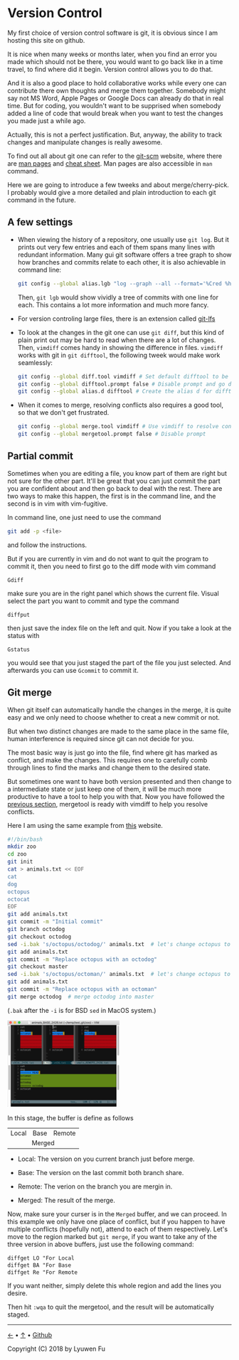 # Version Control

My first choice of version control software is git, it is obvious since I am hosting this site on github.

It is nice when many weeks or months later, when you find an error you made which should not be there,
you would want to go back like in a time travel, to find where did it begin. Version control allows you
to do that. 

And it is also a good place to hold collaborative works while every one can contribute there
own thoughts and merge them together. Somebody might say not MS Word, Apple Pages or Google Docs can already
do that in real time. But for coding, you wouldn't want to be supprised when somebody added a line of code
that would break when you want to test the changes you made just a while ago.

Actually, this is not a perfect justification. But, anyway, the ability to track changes and manipulate 
changes is really awesome.

To find out all about git one can refer to the [git-scm](https://git-scm.com/doc) website, where there are
[man pages](https://git-scm.com/docs) and 
[cheat sheet](https://services.github.com/on-demand/downloads/github-git-cheat-sheet.pdf). Man pages are also
accessible in `man` command.

Here we are going to introduce a few tweeks and about merge/cherry-pick. I probably would give a more detailed
and plain introduction to each git command in the future.


## A few settings

* When viewing the history of a repository, one usually use `git log`. But it prints out very few entries and each
of them spans many lines with redundant information. Many gui git software offers a tree graph to show how branches
and commits relate to each other, it is also achievable in command line:

    ```bash
    git config --global alias.lgb "log --graph --all --format='%Cred %h %C(white) %s %Cgreen(%cr)%C(cyan) <%an>%C(bold yellow)%d%Creset'"
    ```

    Then, `git lgb` would show vividly a tree of commits with one line for each. This contains a lot more information 
    and much more fancy.

* For version controling large files, there is an extension called [git-lfs](https://git-lfs.github.com/)

* To look at the changes in the git one can use `git diff`, but this kind of plain print out may be hard to 
read when there are a lot of changes. Then, `vimdiff` comes handy in showing the difference in files. `vimdiff`
works with git in `git difftool`, the following tweek would make work seamlessly:

    ```bash
    git config --global diff.tool vimdiff # Set default difftool to be vimdiff
    git config --global difftool.prompt false # Disable prompt and go directly into vimdiff
    git config --global alias.d difftool # Create the alias d for difftool
    ```

* When it comes to merge, resolving conflicts also requires a good tool, so that we don't get frustrated.

    ```bash
    git config --global merge.tool vimdiff # Use vimdiff to resolve conflicts
    git config --global mergetool.prompt false # Disable prompt
    ```

## Partial commit

Sometimes when you are editing a file, you know part of them are right but not sure for the other part. It'll be great
that you can just commit the part you are confident about and then go back to deal with the rest. There are two ways to
make this happen, the first is in the command line, and the second is in vim with vim-fugitive.

In command line, one just need to use the command

```bash
git add -p <file>
```

and follow the instructions.

But if you are currently in vim and do not want to quit the program to commit it, then you need to first go to the diff
mode with vim command

```vim
Gdiff
```

make sure you are in the right panel which shows the current file. Visual select the part you want to commit and type the
command

```vim
diffput
```

then just save the index file on the left and quit. Now if you take a look at the status with 

```vim
Gstatus
```

you would see that you just staged the part of the file you just selected. And afterwards you can use `Gcommit` to commit it.


## Git merge

When git itself can automatically handle the changes in the merge, it is quite easy and we only need to choose whether 
to creat a new commit or not.

But when two distinct changes are made to the same place in the same file, human interference is required since git can not
decide for you.

The most basic way is just go into the file, find where git has marked as conflict, and make the changes. This requires one to carefully comb through lines to find the marks and change them to the desired state.

But sometimes one want to have both version presented and then change to a intermediate state or just keep one of them, 
it will be much more productive to have a tool to help you with that. Now you have followed the [previous section](#a-few-settings),
mergetool is ready with vimdiff to help you resolve conflicts.

Here I am using the same example from [this](http://www.rosipov.com/blog/use-vimdiff-as-git-mergetool) website.

```bash
#!/bin/bash
mkdir zoo
cd zoo
git init
cat > animals.txt << EOF
cat
dog
octopus
octocat
EOF
git add animals.txt
git commit -m "Initial commit"
git branch octodog
git checkout octodog
sed -i.bak 's/octopus/octodog/' animals.txt  # let's change octopus to octodog
git add animals.txt
git commit -m "Replace octopus with an octodog"
git checkout master
sed -i.bak 's/octopus/octoman/' animals.txt  # let's change octopus to octoman
git add animals.txt
git commit -m "Replace octopus with an octoman"
git merge octodog  # merge octodog into master
```
(`.bak` after the `-i` is for BSD `sed` in MacOS system.)

<img src="mergetool.png" height="auto" width="50%">

In this stage, the buffer is define as follows

<table>
  <tr>
    <td>Local</td>
    <td>Base</td>
    <td>Remote</td>
  </tr>
  <tr>
    <td colspan="3" align="center">Merged</td>
  </tr>
</table>

* Local: The version on you current branch just before merge.

* Base: The version on the last commit both branch share.

* Remote: The verion on the branch you are mergin in.

* Merged: The result of the merge.

Now, make sure your curser is in the `Merged` buffer, and we can proceed. In this 
example we only have one place of conflict, but if you happen to have multiple 
conflicts (hopefully not), attend to each of them respectively. Let's move to the
region marked but `git merge`, if you want to take any of the three version in above
buffers, just use the following command:
```vim
diffget LO "For Local
diffget BA "For Base
diffget Re "For Remote
```

If you want neither, simply delete this whole region and add the lines you desire.

Then hit `:wqa` to quit the mergetool, and the result will be automatically staged.



---
[←](README.md) • [↑](#remote-access) • [Github](https://github.com/lyuwen/terminal_guide)

Copyright (C) 2018 by Lyuwen Fu

